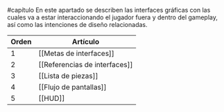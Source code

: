 #capítulo
En este apartado se describen las interfaces gráficas con las cuales va a estar interaccionando el jugador fuera y dentro del gameplay, así como las intenciones de diseño relacionadas.

| Orden | Artículo                      |
| ----- | ----------------------------- |
| 1     | [[Metas de interfaces]]       |
| 2     | [[Referencias de interfaces]] |
| 3     | [[Lista de piezas]]           |
| 4     | [[Flujo de pantallas]]        |
| 5     | [[HUD]]                       |

